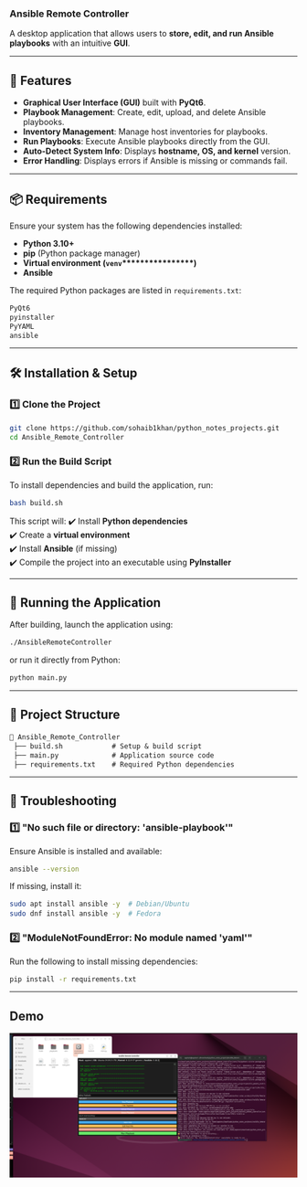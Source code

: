 ### **Ansible Remote Controller**

A desktop application that allows users to **store, edit, and run Ansible playbooks** with an intuitive **GUI**.

---

## **🚀 Features**

- **Graphical User Interface (GUI)** built with **PyQt6**.
- **Playbook Management**: Create, edit, upload, and delete Ansible playbooks.
- **Inventory Management**: Manage host inventories for playbooks.
- **Run Playbooks**: Execute Ansible playbooks directly from the GUI.
- **Auto-Detect System Info**: Displays **hostname, OS, and kernel** version.
- **Error Handling**: Displays errors if Ansible is missing or commands fail.

---

## **📦 Requirements**

Ensure your system has the following dependencies installed:

- **Python 3.10+**
- **pip** (Python package manager)
- **Virtual environment (********`venv`********\*\*\*\*\*\*\*\*\*\*\*\*\*\*\*\*)**
- **Ansible**

The required Python packages are listed in `requirements.txt`:

```
PyQt6
pyinstaller
PyYAML
ansible
```

---

## **🛠️ Installation & Setup**

### **1️⃣ Clone the Project**

```bash
git clone https://github.com/sohaib1khan/python_notes_projects.git
cd Ansible_Remote_Controller
```

### **2️⃣ Run the Build Script**

To install dependencies and build the application, run:

```bash
bash build.sh
```

This script will:
✔️ Install **Python dependencies**\
✔️ Create a **virtual environment**\
✔️ Install **Ansible** (if missing)\
✔️ Compile the project into an executable using **PyInstaller**

---

## **🚀 Running the Application**

After building, launch the application using:

```bash
./AnsibleRemoteController
```

or run it directly from Python:

```bash
python main.py
```

---

## **📂 Project Structure**

```
📂 Ansible_Remote_Controller
 ├── build.sh            # Setup & build script
 ├── main.py             # Application source code
 ├── requirements.txt    # Required Python dependencies
```

---

## **🐛 Troubleshooting**

### **1️⃣ "No such file or directory: 'ansible-playbook'"**

Ensure Ansible is installed and available:

```bash
ansible --version
```

If missing, install it:

```bash
sudo apt install ansible -y  # Debian/Ubuntu
sudo dnf install ansible -y  # Fedora
```

### **2️⃣ "ModuleNotFoundError: No module named 'yaml'"**

Run the following to install missing dependencies:

```bash
pip install -r requirements.txt
```

---

## **Demo**

![Demo Image](media/AnsibleRemoteController.png)
